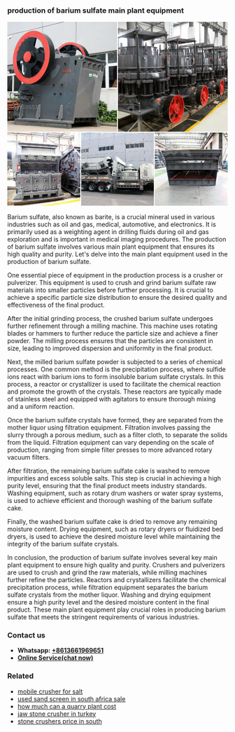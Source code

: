 <h3>production of barium sulfate main plant equipment</h3><img src='1704856920.jpg' alt=''><p>Barium sulfate, also known as barite, is a crucial mineral used in various industries such as oil and gas, medical, automotive, and electronics. It is primarily used as a weighting agent in drilling fluids during oil and gas exploration and is important in medical imaging procedures. The production of barium sulfate involves various main plant equipment that ensures its high quality and purity. Let's delve into the main plant equipment used in the production of barium sulfate.</p><p>One essential piece of equipment in the production process is a crusher or pulverizer. This equipment is used to crush and grind barium sulfate raw materials into smaller particles before further processing. It is crucial to achieve a specific particle size distribution to ensure the desired quality and effectiveness of the final product.</p><p>After the initial grinding process, the crushed barium sulfate undergoes further refinement through a milling machine. This machine uses rotating blades or hammers to further reduce the particle size and achieve a finer powder. The milling process ensures that the particles are consistent in size, leading to improved dispersion and uniformity in the final product.</p><p>Next, the milled barium sulfate powder is subjected to a series of chemical processes. One common method is the precipitation process, where sulfide ions react with barium ions to form insoluble barium sulfate crystals. In this process, a reactor or crystallizer is used to facilitate the chemical reaction and promote the growth of the crystals. These reactors are typically made of stainless steel and equipped with agitators to ensure thorough mixing and a uniform reaction.</p><p>Once the barium sulfate crystals have formed, they are separated from the mother liquor using filtration equipment. Filtration involves passing the slurry through a porous medium, such as a filter cloth, to separate the solids from the liquid. Filtration equipment can vary depending on the scale of production, ranging from simple filter presses to more advanced rotary vacuum filters.</p><p>After filtration, the remaining barium sulfate cake is washed to remove impurities and excess soluble salts. This step is crucial in achieving a high purity level, ensuring that the final product meets industry standards. Washing equipment, such as rotary drum washers or water spray systems, is used to achieve efficient and thorough washing of the barium sulfate cake.</p><p>Finally, the washed barium sulfate cake is dried to remove any remaining moisture content. Drying equipment, such as rotary dryers or fluidized bed dryers, is used to achieve the desired moisture level while maintaining the integrity of the barium sulfate crystals.</p><p>In conclusion, the production of barium sulfate involves several key main plant equipment to ensure high quality and purity. Crushers and pulverizers are used to crush and grind the raw materials, while milling machines further refine the particles. Reactors and crystallizers facilitate the chemical precipitation process, while filtration equipment separates the barium sulfate crystals from the mother liquor. Washing and drying equipment ensure a high purity level and the desired moisture content in the final product. These main plant equipment play crucial roles in producing barium sulfate that meets the stringent requirements of various industries.</p><h3>Contact us</h3><ul><li><strong>Whatsapp:&nbsp;<a href="https://wa.me/8613661969651">+8613661969651</a></strong></li><li><a href="https://swt.shibang-china.com/?git&amp;zhl&amp;production of barium sulfate main plant equipment"><strong>Online Service(chat now)</strong></a></li></ul><h3>Related</h3><ul><li><a href='mobile crusher for salt.md'>mobile crusher for salt</a></li><li><a href='used sand screen in south africa sale.md'>used sand screen in south africa sale</a></li><li><a href='how much can a quarry plant cost.md'>how much can a quarry plant cost</a></li><li><a href='jaw stone crusher in turkey.md'>jaw stone crusher in turkey</a></li><li><a href='stone crushers price in south.md'>stone crushers price in south</a></li></ul>